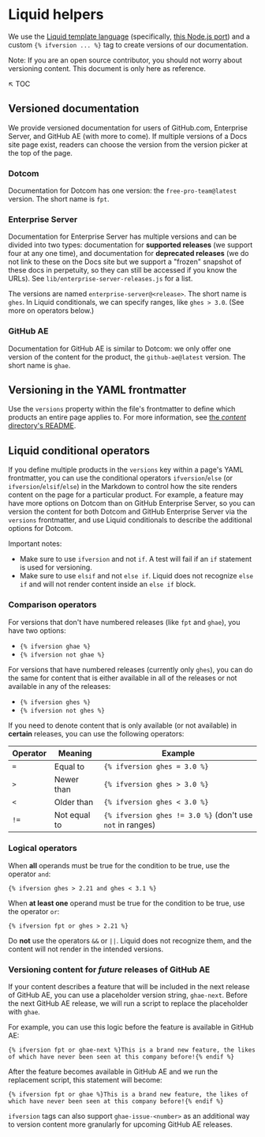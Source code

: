# Liquid helpers <!-- omit in toc -->

We use the [Liquid template language](https://shopify.github.io/liquid/basics/introduction/) (specifically, [this Node.js port](https://github.com/harttle/liquidjs)) and a custom `{% ifversion ... %}` tag to create versions of our documentation.

Note: If you are an open source contributor, you should not worry about versioning content. This document is only here as reference.

:arrow_upper_left:  TOC

## Versioned documentation

We provide versioned documentation for users of GitHub.com, Enterprise Server, and GitHub AE (with more to come). If multiple versions of a Docs site page exist, readers can choose the version from the version picker at the top of the page.

### Dotcom

Documentation for Dotcom has one version: the `free-pro-team@latest` version. The short name is `fpt`.

### Enterprise Server

Documentation for Enterprise Server has multiple versions and can be divided into two types: documentation for **supported releases** (we support four at any one time), and documentation for **deprecated releases** (we do not link to these on the Docs site but we support a "frozen" snapshot of these docs in perpetuity, so they can still be accessed if you know the URLs). See `lib/enterprise-server-releases.js` for a list.

The versions are named `enterprise-server@<release>`. The short name is `ghes`. In Liquid conditionals, we can specify ranges, like `ghes > 3.0`. (See more on operators below.)

### GitHub AE

Documentation for GitHub AE is similar to Dotcom: we only offer one version of the content for the product, the `github-ae@latest` version. The short name is `ghae`.

## Versioning in the YAML frontmatter

Use the `versions` property within the file's frontmatter to define which products an entire page applies to. For more information, see [the _content_ directory's README](/content#versions).

## Liquid conditional operators

If you define multiple products in the `versions` key within a page's YAML frontmatter, you can use the conditional operators `ifversion`/`else` (or `ifversion`/`elsif`/`else`) in the Markdown to control how the site renders content on the page for a particular product. For example, a feature may have more options on Dotcom than on GitHub Enterprise Server, so you can version the content for both Dotcom and GitHub Enterprise Server via the `versions` frontmatter, and use Liquid conditionals to describe the additional options for Dotcom.

Important notes:

* Make sure to use `ifversion` and not `if`. A test will fail if an `if` statement is used for versioning.
* Make sure to use `elsif` and not `else if`. Liquid does not recognize `else if` and will not render content inside an `else if` block.

### Comparison operators

For versions that don't have numbered releases (like `fpt` and `ghae`), you have two options:

* `{% ifversion ghae %}`
* `{% ifversion not ghae %}`

For versions that have numbered releases (currently only `ghes`), you can do the same for content that is either available in all of the releases or not available in any of the releases:

* `{% ifversion ghes %}`
* `{% ifversion not ghes %}`

If you need to denote content that is only available (or not available) in **certain** releases, you can use the following operators:

|Operator | Meaning| Example
|--|--|--|
|`=`| Equal to| `{% ifversion ghes = 3.0 %}`
|`>`| Newer than| `{% ifversion ghes > 3.0 %}`
|`<`| Older than| `{% ifversion ghes < 3.0 %}`
|`!=`| Not equal to| `{% ifversion ghes != 3.0 %}` (don't use `not` in ranges)

### Logical operators

When **all** operands must be true for the condition to be true, use the operator `and`:

```
{% ifversion ghes > 2.21 and ghes < 3.1 %}
```

When **at least one** operand must be true for the condition to be true, use the operator `or`:

```
{% ifversion fpt or ghes > 2.21 %}
```

Do **not** use the operators `&&` or `||`. Liquid does not recognize them, and the content will not render in the intended versions.

### Versioning content for _future_ releases of GitHub AE

If your content describes a feature that will be included in the next release of GitHub AE, you can use a placeholder version string, `ghae-next`. Before the next GitHub AE release, we will run a script to replace the placeholder with `ghae`.

For example, you can use this logic before the feature is available in GitHub AE:
```
{% ifversion fpt or ghae-next %}This is a brand new feature, the likes of which have never been seen at this company before!{% endif %}
```
After the feature becomes available in GitHub AE and we run the replacement script, this statement will become:
```
{% ifversion fpt or ghae %}This is a brand new feature, the likes of which have never been seen at this company before!{% endif %}
```

`ifversion` tags can also support `ghae-issue-<number>` as an additional way to version content more granularly for upcoming GitHub AE releases.
